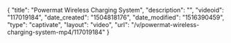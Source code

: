 {
    "title": "Powermat Wireless Charging System",
    "description": "",
    "videoid": "117019184",
    "date_created": "1504818176",
    "date_modified": "1516390459",
    "type": "captivate",
    "layout": "video",
    "url": "\/v\/powermat-wireless-charging-system-mp4\/117019184"
}